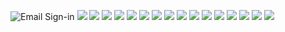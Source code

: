 ![](email-sign-in.png?raw=true "Email Sign-in")
![](google-sign-up.png?raw=true)
![](google-sign-in-cancel.png?raw=true)
![](google-sign-up-cancel.png?raw=true)
![](bottom-nav-bar.png?raw=true)
![](flashcard.png?raw=true)
![](intro-back-2-back.png?raw=true)
![](intro-repeat.png?raw=true)
![](intro-slide-down.png?raw=true)
![](intro-slide-up.png?raw=true)
![](intro-swipe.png?raw=true)
![](multiple-choices.png?raw=true)
![](search.png?raw=true)
![](set-swipe.png?raw=true)
![](set.png?raw=true)
![](test.png?raw=true)
![](write.png?raw=true)

